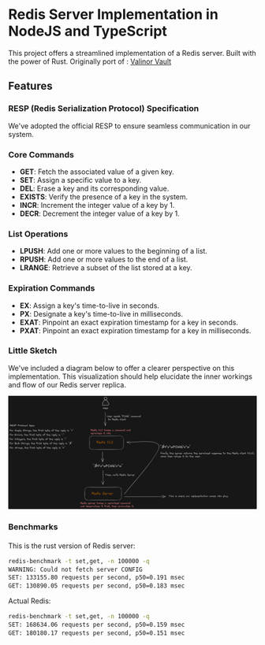 # Redis Server Implementation in NodeJS and TypeScript

This project offers a streamlined implementation of a Redis server. Built with the power of Rust. Originally port of : [Valinor Vault](https://github.com/ogzhanolguncu/valinor-vault/)

## Features

### RESP (Redis Serialization Protocol) Specification

We've adopted the official RESP to ensure seamless communication in our system.

### Core Commands

- **GET**: Fetch the associated value of a given key.
- **SET**: Assign a specific value to a key.
- **DEL**: Erase a key and its corresponding value.
- **EXISTS**: Verify the presence of a key in the system.
- **INCR**: Increment the integer value of a key by 1.
- **DECR**: Decrement the integer value of a key by 1.

### List Operations

- **LPUSH**: Add one or more values to the beginning of a list.
- **RPUSH**: Add one or more values to the end of a list.
- **LRANGE**: Retrieve a subset of the list stored at a key.

### Expiration Commands

- **EX**: Assign a key's time-to-live in seconds.
- **PX**: Designate a key's time-to-live in milliseconds.
- **EXAT**: Pinpoint an exact expiration timestamp for a key in seconds.
- **PXAT**: Pinpoint an exact expiration timestamp for a key in milliseconds.

### Little Sketch

We've included a diagram below to offer a clearer perspective on this implementation. This visualization should help elucidate the inner workings and flow of our Redis server replica.

![Redis Flow](./redis-flow.png)

### Benchmarks

####

This is the rust version of Redis server:
```bash
redis-benchmark -t set,get, -n 100000 -q
WARNING: Could not fetch server CONFIG
SET: 133155.80 requests per second, p50=0.191 msec
GET: 130890.05 requests per second, p50=0.183 msec
```

Actual Redis:
```bash
redis-benchmark -t set,get, -n 100000 -q
SET: 168634.06 requests per second, p50=0.159 msec
GET: 180180.17 requests per second, p50=0.151 msec
```
